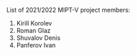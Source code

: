 List of 2021/2022 MIPT-V project members:
1. Kirill Korolev
2. Roman Glaz
3. Shuvalov Denis
4. Panferov Ivan
